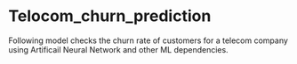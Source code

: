 # Telocom_churn_prediction
 Following model checks the churn rate of customers for a telecom company using Artificail Neural Network and other ML dependencies.
